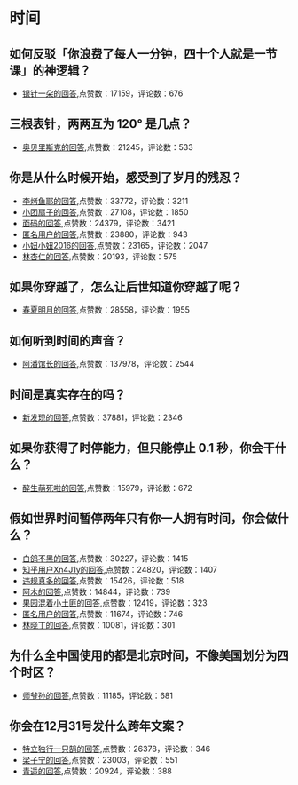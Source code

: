#  时间 
## 如何反驳「你浪费了每人一分钟，四十个人就是一节课」的神逻辑？
- [银针一朵的回答](https://www.zhihu.com/question/270605137/answer/565679626),点赞数：17159，评论数：676
## 三根表针，两两互为 120° 是几点？
- [奥贝里斯克的回答](https://www.zhihu.com/question/351130108/answer/2045064241),点赞数：21245，评论数：533
## 你是从什么时候开始，感受到了岁月的残忍？
- [李烤鱼耶的回答](https://www.zhihu.com/question/28062142/answer/220862334),点赞数：33772，评论数：3211
- [小团扇子的回答](https://www.zhihu.com/question/28062142/answer/194979514),点赞数：27108，评论数：1850
- [面码的回答](https://www.zhihu.com/question/28062142/answer/221496244),点赞数：24379，评论数：3421
- [匿名用户的回答](https://www.zhihu.com/question/28062142/answer/186681694),点赞数：23880，评论数：943
- [小妞小妞2016的回答](https://www.zhihu.com/question/28062142/answer/207273459),点赞数：23165，评论数：2047
- [林杏仁的回答](https://www.zhihu.com/question/28062142/answer/224794712),点赞数：20193，评论数：575
## 如果你穿越了，怎么让后世知道你穿越了呢？
- [春夏明月的回答](https://www.zhihu.com/question/321898731/answer/666342952),点赞数：28558，评论数：1955
## 如何听到时间的声音？
- [阿潘馆长的回答](https://www.zhihu.com/question/336417193/answer/853993609),点赞数：137978，评论数：2544
## 时间是真实存在的吗？
- [新发现的回答](https://www.zhihu.com/question/23704799/answer/550359073),点赞数：37881，评论数：2346
## 如果你获得了时停能力，但只能停止 0.1 秒，你会干什么？
- [醉生萌死啦的回答](https://www.zhihu.com/question/314948125/answer/636190265),点赞数：15979，评论数：672
## 假如世界时间暂停两年只有你一人拥有时间，你会做什么？
- [白鸽不黑的回答](https://www.zhihu.com/question/266486155/answer/413549035),点赞数：30227，评论数：1415
- [知乎用户Xn4J1y的回答](https://www.zhihu.com/question/266486155/answer/321993617),点赞数：24820，评论数：1407
- [违规真多的回答](https://www.zhihu.com/question/266486155/answer/450345600),点赞数：15426，评论数：518
- [阿木的回答](https://www.zhihu.com/question/266486155/answer/312749676),点赞数：14844，评论数：739
- [果园混着小土匪的回答](https://www.zhihu.com/question/266486155/answer/312610109),点赞数：12419，评论数：323
- [匿名用户的回答](https://www.zhihu.com/question/266486155/answer/312319598),点赞数：11674，评论数：746
- [林晓丁的回答](https://www.zhihu.com/question/266486155/answer/-1962660693),点赞数：10081，评论数：301
## 为什么全中国使用的都是北京时间，不像美国划分为四个时区？
- [师爷孙的回答](https://www.zhihu.com/question/27881845/answer/-1812066370),点赞数：11185，评论数：681
## 你会在12月31号发什么跨年文案？
- [特立独行一只鹄的回答](https://www.zhihu.com/question/432834160/answer/1611810517),点赞数：26378，评论数：346
- [梁子宁的回答](https://www.zhihu.com/question/432834160/answer/1611180980),点赞数：23003，评论数：551
- [青遥的回答](https://www.zhihu.com/question/432834160/answer/1611495794),点赞数：20924，评论数：388
